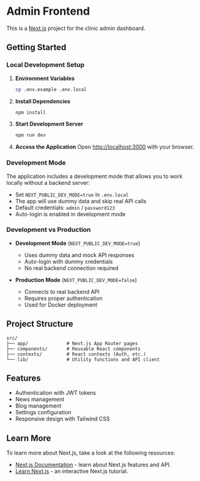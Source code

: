 # Admin Frontend

This is a [Next.js](https://nextjs.org) project for the clinic admin dashboard.

## Getting Started

### Local Development Setup

1. **Environment Variables**
   ```bash
   cp .env.example .env.local
   ```
   
2. **Install Dependencies**
   ```bash
   npm install
   ```

3. **Start Development Server**
   ```bash
   npm run dev
   ```

4. **Access the Application**
   Open [http://localhost:3000](http://localhost:3000) with your browser.

### Development Mode

The application includes a development mode that allows you to work locally without a backend server:

- Set `NEXT_PUBLIC_DEV_MODE=true` in `.env.local`
- The app will use dummy data and skip real API calls
- Default credentials: `admin` / `password123`
- Auto-login is enabled in development mode

### Development vs Production

- **Development Mode** (`NEXT_PUBLIC_DEV_MODE=true`)
  - Uses dummy data and mock API responses
  - Auto-login with dummy credentials
  - No real backend connection required

- **Production Mode** (`NEXT_PUBLIC_DEV_MODE=false`)
  - Connects to real backend API
  - Requires proper authentication
  - Used for Docker deployment

## Project Structure

```
src/
├── app/              # Next.js App Router pages
├── components/       # Reusable React components
├── contexts/         # React contexts (Auth, etc.)
└── lib/              # Utility functions and API client
```

## Features

- Authentication with JWT tokens
- News management
- Blog management  
- Settings configuration
- Responsive design with Tailwind CSS

## Learn More

To learn more about Next.js, take a look at the following resources:

- [Next.js Documentation](https://nextjs.org/docs) - learn about Next.js features and API.
- [Learn Next.js](https://nextjs.org/learn) - an interactive Next.js tutorial.
